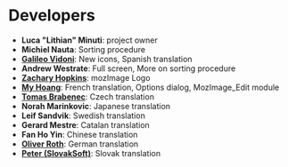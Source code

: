 # Developers #

  * **Luca "Lithian" Minuti**: project owner
  * **Michiel Nauta**: Sorting procedure
  * **[Galileo Vidoni](http://www.mozillaes.org/)**: New icons, Spanish translation
  * **Andrew Westrate**: Full screen, More on sorting procedure
  * **[Zachary Hopkins](http://www.hopkinsprogramming.net/)**: mozImage Logo
  * **[My Hoang](http://www.linbox.com/)**: French translation, Options dialog, MozImage\_Edit module
  * **[Tomas Brabenec](http://www.brabenec.net/)**: Czech translation
  * **Norah Marinkovic**: Japanese translation
  * **Leif Sandvik**: Swedish translation
  * **Gerard Mestre**: Catalan translation
  * **Fan Ho Yin**: Chinese translation
  * **[Oliver Roth](http://www.erweiterungen.de/)**: German translation
  * **[Peter (SlovakSoft)](http://www.slovaksoft.com/)**: Slovak translation